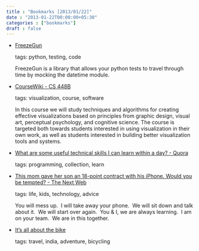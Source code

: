 ```yaml
---
title : "Bookmarks [2013/01/22]"
date : "2013-01-22T00:00:00+05:30"
categories : ["bookmarks"]
draft : false
---
```


-   [FreezeGun](http://stevepulec.com/freezegun/)

    tags: python, testing, code

    FreezeGun is a library that allows your python tests to travel through time by mocking the datetime module.

<!--listend-->

-   [CourseWiki - CS 448B](https://graphics.stanford.edu/wikis/cs448b-12-fall/)

    tags: visualization, course, software

    In this course we will study techniques and algorithms for creating effective visualizations based on principles from graphic design, visual art, perceptual psychology, and cognitive science. The course is targeted both towards students interested in using visualization in their own work, as well as students interested in building better visualization tools and systems.

<!--listend-->

-   [What are some useful technical skills I can learn within a day? - Quora](http://www.quora.com/What-are-some-useful-technical-skills-I-can-learn-within-a-day)

    tags: programming, collection, learn

<!--listend-->

-   [This mom gave her son an 18-point contract with his iPhone. Would you be tempted? - The Next Web](http://thenextweb.com/shareables/2012/12/31/mom-presents-18-point-contract-with-rules-of-use-to-teenage-son-would-you-be-tempted/)

    tags: life, kids, technology, advice

    You will mess up.  I will take away your phone.  We will sit down and talk about it.  We will start over again.  You & I, we are always learning.  I am on your team.  We are in this together.

<!--listend-->

-   [It’s all about the bike](http://www.deccanherald.com/content/306814/its-all-bike.html)

    tags: travel, india, adventure, bicycling
